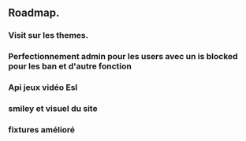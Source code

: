 



 ## Roadmap.




### Visit sur les themes.
### Perfectionnement admin pour les users avec un is blocked pour les ban et d'autre fonction
### Api jeux vidéo Esl
### smiley et visuel du site
### fixtures amélioré



